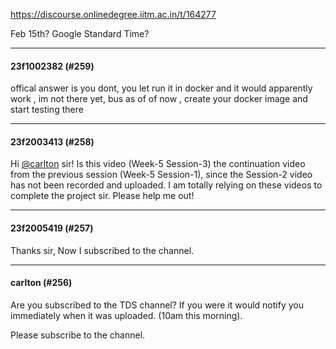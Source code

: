 https://discourse.onlinedegree.iitm.ac.in/t/164277

Feb 15th? Google Standard Time?</p><hr>

<h4>23f1002382 (#259)</h4>
<p>offical answer is you dont, you let run it in docker and it would apparently work , im not there yet, bus as of of now , create your docker image and start testing there</p><hr>

<h4>23f2003413 (#258)</h4>
<p>Hi <a class="mention" href="/u/carlton">@carlton</a> sir! Is this video (Week-5 Session-3) the continuation video from the previous session (Week-5 Session-1), since the Session-2 video has not been recorded and uploaded. I am totally relying on these videos to complete the project sir. Please help me out!</p><hr>

<h4>23f2005419 (#257)</h4>
<p>Thanks sir, Now I subscribed to the channel.</p><hr>

<h4>carlton (#256)</h4>
<p>Are you subscribed to the TDS channel? If you were it would notify you immediately when it was uploaded. (10am this morning).</p>
<p>Please subscribe to the channel.